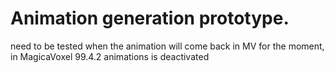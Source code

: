 # Animation generation prototype.

need to be tested when the animation will come back in MV
for the moment, in MagicaVoxel 99.4.2 animations is deactivated
